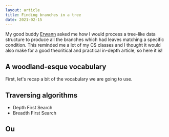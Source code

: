 ```yaml
---
layout: article
title: Finding branches in a tree
date: 2021-02-15
---
```


My good buddy [Erwann](https://kud.io) asked me how I would process a tree-like
data structure to produce all the branches which had leaves matching a specific
condition. This reminded me a lot of my CS classes and I thought it would also
make for a good theoritical and practical in-depth article, so here it is!

## A woodland-esque vocabulary

First, let's recap a bit of the vocabulary we are going to use.

## Traversing algorithms

* Depth First Search
* Breadth First Search

## Ou
